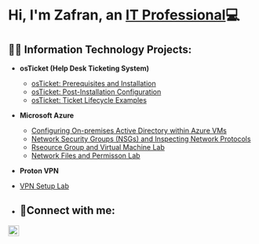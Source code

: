 <h1>Hi, I'm Zafran, an <a href="https://linkedin.com/in/Josh">IT Professional</a>💻</h1>

<h2>👨‍💻 Information Technology Projects:</h2>


- <b>osTicket (Help Desk Ticketing System)</b>
  - [osTicket: Prerequisites and Installation](https://github.com/zafransheriff/osTicket---Prerequisites-and-Installation/edit/main/README.md)
  - [osTicket: Post-Installation Configuration](https://github.com/zafransheriff/osTicket-Post-Installation-Configuration)
  - [osTicket: Ticket Lifecycle Examples](https://github.com/joshmadakorcc/ticket-lifecycle)
- <b>Microsoft Azure</b>
  - [Configuring On-premises Active Directory within Azure VMs](https://github.com/joshmadakorcc/configure-ad)
  - [Network Security Groups (NSGs) and Inspecting Network Protocols](https://github.com/joshmadakorcc/azure-network-protocols)
  - [Rseource Group and Virtual Machine Lab ](https://github.com/joshmadakorcc/azure-network-protocols)
  - [Network Files and Permisson Lab ](https://github.com/joshmadakorcc/azure-network-protocols)
- <b>Proton VPN</b>
- [VPN Setup Lab ](https://github.com/joshmadakorcc/azure-network-protocols)


- <h2>🤳Connect with me:</h2>


[<img align="left" alt="Josh | LinkedIn" width="22px" src="https://cdn.jsdelivr.net/npm/simple-icons@v3/icons/linkedin.svg" />][linkedin]



[linkedin]: https://linkedin.com/zafransheriff
